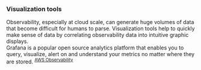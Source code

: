 ### Visualization tools
Observability, especially at cloud scale, can generate huge volumes of data that become difficult for humans to parse. Visualization tools help to quickly make sense of data by correlating observability data into intuitive graphic displays.  
Grafana is a popular open source analytics platform that enables you to query, visualize, alert on and understand your metrics no matter where they are stored. <sup> [AWS Observability](url)</sup>
